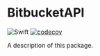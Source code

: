 # BitbucketAPI
![Swift](https://github.com/ApplebaumIan/BitbucketAPI/workflows/Swift/badge.svg)
[![codecov](https://codecov.io/gh/ApplebaumIan/BitbucketAPI/branch/master/graph/badge.svg)](https://codecov.io/gh/ApplebaumIan/BitbucketAPI)

A description of this package.
